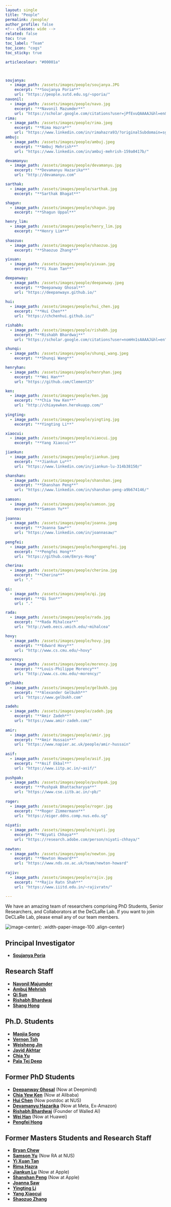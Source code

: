 ```yaml
---
layout: single
title: "People"
permalink: /people/
author_profile: false
<!-- classes: wide -->
related: false
toc: true
toc_label: "Team"
toc_icon: "cogs"
toc_sticky: true

articlecolour: "#00001a"



soujanya:
  - image_path: /assets/images/people/soujanya.JPG
    excerpt: "**Soujanya Poria**"
    url: "https://people.sutd.edu.sg/~sporia/"
navonil:
  - image_path: /assets/images/people/navo.jpg
    excerpt: "**Navonil Mazumder**"
    url: "https://scholar.google.com/citations?user=jPfEvuQAAAAJ&hl=en&oi=ao"
rima:
  - image_path: /assets/images/people/rima.jpeg
    excerpt: "**Rima Hazra**"
    url: "https://www.linkedin.com/in/rimahazra93/?originalSubdomain=sg"
ambuj:
  - image_path: /assets/images/people/ambuj.jpeg
    excerpt: "**Ambuj Mehrish**"
    url: "https://www.linkedin.com/in/ambuj-mehrish-159a0417b/"

devamanyu:
  - image_path: /assets/images/people/devamanyu.jpg
    excerpt: "**Devamanyu Hazarika**"
    url: "http://devamanyu.com"

sarthak:
  - image_path: /assets/images/people/sarthak.jpg
    excerpt: "**Sarthak Bhagat**"

shagun:
  - image_path: /assets/images/people/shagun.jpg
    excerpt: "**Shagun Uppal**"

henry_lim:
  - image_path: /assets/images/people/henry_lim.jpg
    excerpt: "**Henry Lim**"
    
shaozuo:
  - image_path: /assets/images/people/shaozuo.jpg
    excerpt: "**Shaozuo Zhang**"

yixuan: 
  - image_path: /assets/images/people/yixuan.jpg
    excerpt: "**Yi Xuan Tan**"

deepanway:
  - image_path: /assets/images/people/deepanway.jpeg
    excerpt: "**Deepanway Ghosal**"
    url: "https://deepanwayx.github.io/"
   
hui:
  - image_path: /assets/images/people/hui_chen.jpg
    excerpt: "**Hui Chen**"
    url: "https://chchenhui.github.io/"

rishabh:
  - image_path: /assets/images/people/rishabh.jpg
    excerpt: "**Rishabh Bhardwaj**"
    url: "https://scholar.google.com/citations?user=nomHn1sAAAAJ&hl=en"

shunqi:
  - image_path: /assets/images/people/shunqi_wang.jpeg
    excerpt: "**Shunqi Wang**"

henryhan:
  - image_path: /assets/images/people/henryhan.jpeg
    excerpt: "**Wei Han**"
    url: "https://github.com/Clement25"

ken:
  - image_path: /assets/images/people/ken.jpg
    excerpt: "**Chia Yew Ken**"
    url: "http://chiayewken.herokuapp.com/"
  
yingting:
  - image_path: /assets/images/people/yingting.jpg
    excerpt: "**Yingting Li**"

xiaocui:
  - image_path: /assets/images/people/xiaocui.jpg
    excerpt: "**Yang Xiaocui**"

jiankun:
  - image_path: /assets/images/people/jiankun.jpeg
    excerpt: "**Jiankun Lu**"
    url: "https://www.linkedin.com/in/jiankun-lu-314b38150/"

shanshan:
  - image_path: /assets/images/people/shanshan.jpeg
    excerpt: "**Shanshan Peng**"
    url: "https://www.linkedin.com/in/shanshan-peng-a9b674146/"
  
samson:
  - image_path: /assets/images/people/samson.jpg
    excerpt: "**Samson Yu**"
    
joanna:
  - image_path: /assets/images/people/joanna.jpeg
    excerpt: "**Joanna Saw**"
    url: "https://www.linkedin.com/in/joannasaw/"
    
pengfei:
  - image_path: /assets/images/people/hongpengfei.jpg
    excerpt: "**Pengfei Hong**"
    url: "https://github.com/Emrys-Hong"

cherina:
  - image_path: /assets/images/people/cherina.jpg
    excerpt: "**Cherina**"
    url: "."

qi:
  - image_path: /assets/images/people/qi.jpg
    excerpt: "**Qi Sun**"
    url: "."

rada:
  - image_path: /assets/images/people/rada.jpg
    excerpt: "**Rada Mihalcea**"
    url: "http://web.eecs.umich.edu/~mihalcea"

hovy:
  - image_path: /assets/images/people/hovy.jpg
    excerpt: "**Edward Hovy**"
    url: "http://www.cs.cmu.edu/~hovy"

morency:
  - image_path: /assets/images/people/morency.jpg
    excerpt: "**Louis-Philippe Morency**"
    url: "http://www.cs.cmu.edu/~morency/"

gelbukh:
  - image_path: /assets/images/people/gelbukh.jpg
    excerpt: "**Alexander Gelbukh**"
    url: "https://www.gelbukh.com"

zadeh:
  - image_path: /assets/images/people/zadeh.jpg
    excerpt: "**Amir Zadeh**"
    url: "https://www.amir-zadeh.com/"
    
amir:
  - image_path: /assets/images/people/amir.jpg
    excerpt: "**Amir Hussain**"
    url: "https://www.napier.ac.uk/people/amir-hussain"
       
asif:
  - image_path: /assets/images/people/asif.jpg
    excerpt: "**Asif Ekbal**"
    url: "https://www.iitp.ac.in/~asif/"
  
pushpak:
  - image_path: /assets/images/people/pushpak.jpg
    excerpt: "**Pushpak Bhattacharyya**"
    url: "https://www.cse.iitb.ac.in/~pb/"
    
roger:
  - image_path: /assets/images/people/roger.jpg
    excerpt: "**Roger Zimmermann**"
    url: "https://eiger.ddns.comp.nus.edu.sg"
    
niyati:
  - image_path: /assets/images/people/niyati.jpg
    excerpt: "**Niyati Chhaya**"
    url: "https://research.adobe.com/person/niyati-chhaya/"
    
newton:
  - image_path: /assets/images/people/newton.jpg
    excerpt: "**Newton Howard**"
    url: "https://www.nds.ox.ac.uk/team/newton-howard"
   
rajiv:
  - image_path: /assets/images/people/rajiv.jpg
    excerpt: "**Rajiv Ratn Shah**"
    url: "https://www.iiitd.edu.in/~rajivratn/"
     
---
```


We have an amazing team of researchers comprising PhD Students, Senior Researchers, and Collaborators at the DeCLaRe Lab. If you want to join DeCLaRe Lab, please email any of our team members.

![image-center](/assets/images/resources/team.jpg){: .width-paper-image-100 .align-center}

## Principal Investigator

* [**Soujanya Poria**](https://people.sutd.edu.sg/~sporia/)

## Research Staff

* [**Navonil Majumder**](https://scholar.google.com/citations?user=jPfEvuQAAAAJ&hl=en&oi=ao)
* [**Ambuj Mehrish**](https://www.linkedin.com/in/ambuj-mehrish-159a0417b/)
* [**Qi Sun**](https://scholar.google.com/citations?user=GpH4vXwAAAAJ)
* [**Rishabh Bhardwaj**](https://scholar.google.com/citations?user=nomHn1sAAAAJ&hl=en)
* [**Shang Hong**](https://scholar.google.com/citations?user=Oh-S7jsAAAAJ&hl=en)

## Ph.D. Students

* [**Maojia Song**](https://scholar.google.com/citations?user=J1cg8fIAAAAJ&hl=zh-CN)
* [**Vernon Toh**](https://scholar.google.com/citations?user=ZUPDabgAAAAJ&hl=en)
* [**Weisheng Jin**](https://scholar.google.com/citations?user=6ycWC-cAAAAJ&hl=en)
* [**Javid Akhtar**](https://www.linkedin.com/in/jaavid-aktar-7481451bb/)
* [**Chia Yu**](https://github.com/hungchiayu1)
* [**Pala Tej Deep**](https://github.com/Tej-Deep)

## Former PhD Students

* [**Deepanway Ghosal**](https://deepanwayx.github.io/) (Now at Deepmind)
* [**Chia Yew Ken**](http://chiayewken.herokuapp.com/) (Now at Alibaba)
* [**Hui Chen**](https://chchenhui.github.io/) (Now postdoc at NUS)
* [**Devamanyu Hazarika**](http://devamanyu.com) (Now at Meta, Ex-Amazon)
* [**Rishabh Bhardwaj**](https://scholar.google.com/citations?user=nomHn1sAAAAJ&hl=en) (Founder of Walled AI)
* [**Wei Han**](https://github.com/Clement25) (Now at Huawei)
* [**Pengfei Hong**](https://github.com/Emrys-Hong)

## Former Masters Students and Research Staff

* [**Bryan Chew**](https://www.linkedin.com/in/bchewlj/?originalSubdomain=sg)
* [**Samson Yu**](https://samsonyubaijian.github.io) (Now RA at NUS)
* [**Yi Xuan Tan**](https://sg.linkedin.com/in/yi-xuan-tan-41b64617a)
* [**Rima Hazra**](https://www.linkedin.com/in/rimahazra93)
* [**Jiankun Lu**](https://www.linkedin.com/in/jiankun-lu-314b38150/) (Now at Apple)
* [**Shanshan Peng**](https://www.linkedin.com/in/shanshan-peng-a9b674146/) (Now at Apple)
* [**Joanna Saw**](https://www.linkedin.com/in/joannasaw/)
* [**Yingting Li**](https://www.linkedin.com/in/yingting-li-a598481b8)
* [**Yang Xiaocui**](https://yangxiaocui1215.github.io)
* [**Shaozuo Zhang**](https://sg.linkedin.com/in/shaozuo-zhang-233a7b195)

